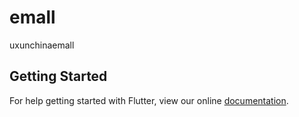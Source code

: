 # emall

uxunchinaemall

## Getting Started

For help getting started with Flutter, view our online
[documentation](https://flutter.io/).
